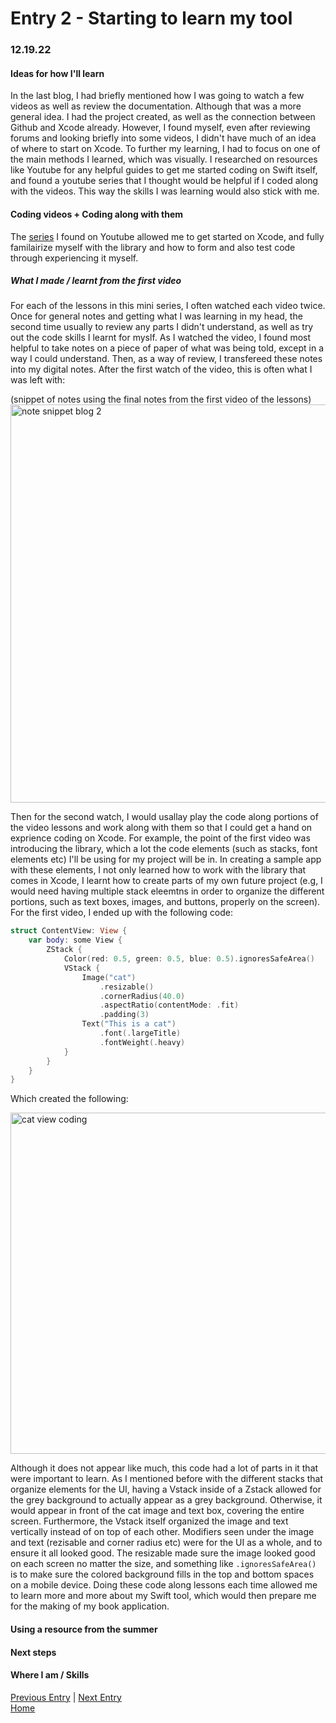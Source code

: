 # Entry 2 - Starting to learn my tool
### 12.19.22
#### Ideas for how I'll learn <br>
In the last blog, I had briefly mentioned how I was going to watch a few videos as well as review the documentation. Although that was a more general idea. I had the project created, as well as the connection between Github and Xcode already. However, I found myself, even after reviewing forums and looking briefly into some videos, I didn't have much of an idea of where to start on Xcode. To further my learning, I had to focus on one of the main methods I learned, which was visually. I researched on resources like Youtube for any helpful guides to get me started coding on Swift itself, and found a youtube series that I thought would be helpful if I coded along with the videos. This way the skills I was learning would also stick with me. <br>

#### Coding videos + Coding along with them <br>
The [series](https://youtube.com/playlist?list=PLMRqhzcHGw1Y5Cluhf7pKRNZtKaA3Q4kg) I found on Youtube allowed me to get started on Xcode, and fully familairize myself with the library and how to form and also test code through experiencing it myself. <br>

##### What I made / learnt from the first video <br>
For each of the lessons in this mini series, I often watched each video twice. Once for general notes and getting what I was learning in my head, the second time usually to review any parts I didn't understand, as well as try out the code skills I learnt for myslf. As I watched the video, I found most helpful to take notes on a piece of paper of what was being told, except in a way I could understand. Then, as a way of review, I transfereed these notes into my digital notes. After the first watch of the video, this is often what I was left with: 

(snippet of notes using the final notes from the first video of the lessons)
<img width="637" alt="note snippet blog 2" src="https://user-images.githubusercontent.com/73554006/221331017-6238bd46-843b-474e-b284-28533cb8c097.png">

Then for the second watch, I would usallay play the code along portions of the video lessons and work along with them so that I could get a hand on exprience coding on Xcode. For example, the point of the first video was introducing the library, which a lot the code elements (such as stacks, font elements etc) I'll be using for my project will be in. In creating a sample app with these elements, I not only learned how to work with the library that comes in Xcode, I learnt how to create parts of my own future project (e.g, I would need having multiple stack eleemtns in order to organize the different portions, such as text boxes, images, and buttons, properly on the screen). For the first video, I ended up with the following code: 
``` Swift
struct ContentView: View {
    var body: some View {
        ZStack {
            Color(red: 0.5, green: 0.5, blue: 0.5).ignoresSafeArea()
            VStack {
                Image("cat")
                    .resizable()
                    .cornerRadius(40.0)
                    .aspectRatio(contentMode: .fit)
                    .padding(3)
                Text("This is a cat")
                    .font(.largeTitle)
                    .fontWeight(.heavy)
            }
        }
    }
}
```
Which created the following: 

<img width="546" alt="cat view coding" src="https://user-images.githubusercontent.com/73554006/221331435-c41d1f14-7c35-4100-8f5e-d744db83ca8e.png">

Although it does not appear like much, this code had a lot of parts in it that were important to learn. As I mentioned before with the different stacks that organize elements for the UI, having a Vstack inside of a Zstack allowed for the grey background to actually appear as a grey background. Otherwise, it would appear in front of the cat image and text box, covering the entire screen. Furthermore, the Vstack itself organized the image and text vertically instead of on top of each other. Modifiers seen under the image and text (rezisable and corner radius etc) were for the UI as a whole, and to ensure it all looked good. The resizable made sure the image looked good on each screen no matter the size, and something like `.ignoresSafeArea()` is to make sure the colored background fills in the top and bottom spaces on a mobile device. Doing these code along lessons each time allowed me to learn more and more about my Swift tool, which would then prepare me for the making of my book application. 

#### Using a resource from the summer <br>

#### Next steps <br>

#### Where I am / Skills <br>

[Previous Entry](entry01.md) | [Next Entry](entry03.md)<br>
[Home](../README.md)
